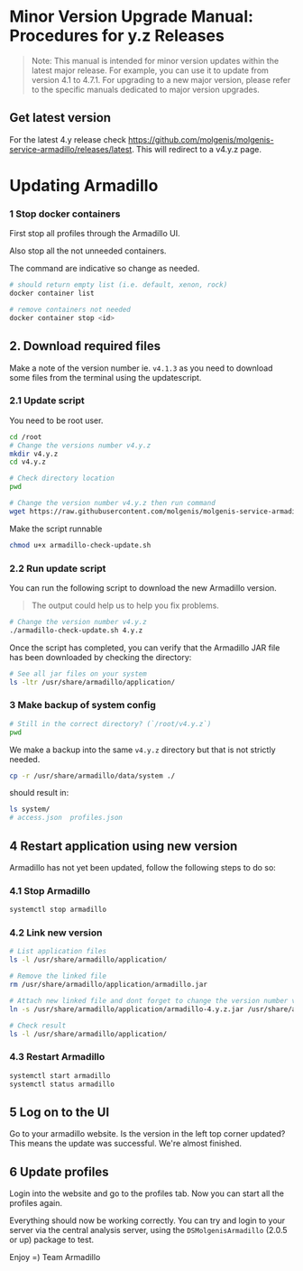# Minor Version Upgrade Manual: Procedures for y.z Releases

> Note: This manual is intended for minor version updates within the latest major release. For example, you can use it to update from version 4.1 to 4.7.1. For upgrading to a new major version, please refer to the specific manuals dedicated to major version upgrades.

## Get latest version

For the latest 4.y release check https://github.com/molgenis/molgenis-service-armadillo/releases/latest. This will redirect to a v4.y.z page.

# Updating Armadillo

### 1 Stop docker containers

First stop all profiles through the Armadillo UI.

Also stop all the not unneeded containers.

The command are indicative so change as needed.

```bash
# should return empty list (i.e. default, xenon, rock)
docker container list

# remove containers not needed
docker container stop <id>
```

## 2. Download required files

Make a note of the version number ie. `v4.1.3` as you need to download some files from the terminal using the updatescript.

### 2.1 Update script

You need to be root user.

```bash
cd /root
# Change the versions number v4.y.z
mkdir v4.y.z
cd v4.y.z

# Check directory location
pwd
```

```bash
# Change the version number v4.y.z then run command
wget https://raw.githubusercontent.com/molgenis/molgenis-service-armadillo/v4.y.z/scripts/install/armadillo-check-update.sh
```

Make the script runnable
```bash
chmod u+x armadillo-check-update.sh
```

### 2.2 Run update script

You can run the following script to download the new Armadillo version.

> The output could help us to help you fix problems.

```bash
# Change the version number v4.y.z
./armadillo-check-update.sh 4.y.z
```

Once the script has completed, you can verify that the Armadillo JAR file has been downloaded by checking the directory:

```bash
# See all jar files on your system
ls -ltr /usr/share/armadillo/application/
```

### 3 Make backup of system config

```bash
# Still in the correct directory? (`/root/v4.y.z`)
pwd
```

We make a backup into the same `v4.y.z` directory but that is not strictly needed.

```bash
cp -r /usr/share/armadillo/data/system ./
```

should result in:

```bash
ls system/
# access.json  profiles.json
```

## 4 Restart application using new version

Armadillo has not yet been updated, follow the following steps to do so:

### 4.1 Stop Armadillo

```bash
systemctl stop armadillo
```

### 4.2 Link new version

```bash
# List application files
ls -l /usr/share/armadillo/application/

# Remove the linked file
rm /usr/share/armadillo/application/armadillo.jar

# Attach new linked file and dont forget to change the version number v4.y.z
ln -s /usr/share/armadillo/application/armadillo-4.y.z.jar /usr/share/armadillo/application/armadillo.jar

# Check result
ls -l /usr/share/armadillo/application/
```

### 4.3 Restart Armadillo

```bash
systemctl start armadillo
systemctl status armadillo
```

## 5 Log on to the UI

Go to your armadillo website. Is the version in the left top corner updated? This means the update was successful. We're
almost finished. 

## 6 Update profiles

Login into the website and go to the profiles tab. Now you can start all the profiles again.

Everything should now be working correctly. You can try and login to your server via the central analysis server, using
the `DSMolgenisArmadillo` (2.0.5 or up) package to test. 

Enjoy =)
Team Armadillo
